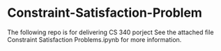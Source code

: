 # Constraint-Satisfaction-Problem
The following repo is for delivering CS 340 porject 
See the attached file Constraint Satisfaction Problems.ipynb for more information.
